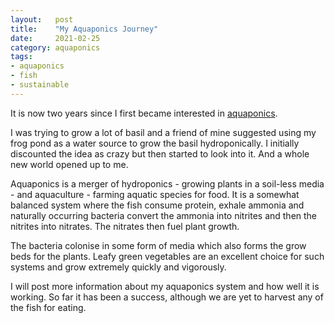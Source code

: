 ```yaml
---
layout:   post
title:    "My Aquaponics Journey"
date:     2021-02-25
category: aquaponics
tags:
- aquaponics
- fish
- sustainable
---
```


It is now two years since I first became interested in
[aquaponics](https://en.wikipedia.org/wiki/Aquaponics).

I was trying to grow a lot of basil and a friend of mine suggested using
my frog pond as a water source to grow the basil hydroponically. I
initially discounted the idea as crazy but then started to look into it.
And a whole new world opened up to me.

Aquaponics is a merger of hydroponics - growing plants in a soil-less
media - and aquaculture - farming aquatic species for food. It is a
somewhat balanced system where the fish consume protein, exhale ammonia
and naturally occurring bacteria convert the ammonia into nitrites and
then the nitrites into nitrates. The nitrates then fuel plant growth.

The bacteria colonise in some form of media which also forms the grow
beds for the plants. Leafy green vegetables are an excellent choice for
such systems and grow extremely quickly and vigorously.

I will post more information about my aquaponics system and how well it
is working. So far it has been a success, although we are yet to harvest
any of the fish for eating.
